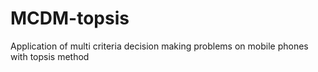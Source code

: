 # MCDM-topsis
  Application of multi criteria decision making problems on mobile phones with topsis method
